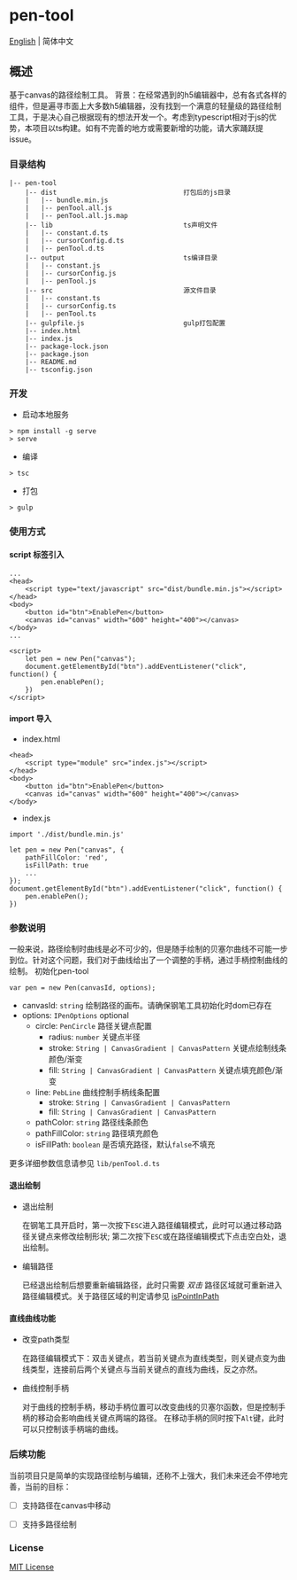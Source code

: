 # pen-tool

[English](./README.md) | 简体中文

## 概述

基于canvas的路径绘制工具。
背景：在经常遇到的h5编辑器中，总有各式各样的组件，但是遍寻市面上大多数h5编辑器，没有找到一个满意的轻量级的路径绘制工具，于是决心自己根据现有的想法开发一个。考虑到typescript相对于js的优势，本项目以ts构建。如有不完善的地方或需要新增的功能，请大家踊跃提issue。

### 目录结构
```
|-- pen-tool
    |-- dist                                打包后的js目录
    |   |-- bundle.min.js
    |   |-- penTool.all.js
    |   |-- penTool.all.js.map
    |-- lib                                 ts声明文件
    |   |-- constant.d.ts
    |   |-- cursorConfig.d.ts
    |   |-- penTool.d.ts
    |-- output                              ts编译目录
    |   |-- constant.js
    |   |-- cursorConfig.js
    |   |-- penTool.js
    |-- src                                 源文件目录
    |   |-- constant.ts
    |   |-- cursorConfig.ts
    |   |-- penTool.ts
    |-- gulpfile.js                         gulp打包配置
    |-- index.html
    |-- index.js
    |-- package-lock.json
    |-- package.json
    |-- README.md
    |-- tsconfig.json
```

### 开发
- 启动本地服务
```
> npm install -g serve
> serve
```
- 编译
```
> tsc
```

- 打包
```
> gulp
```

### 使用方式
#### script 标签引入
```
...
<head>
    <script type="text/javascript" src="dist/bundle.min.js"></script>
</head>
<body>
    <button id="btn">EnablePen</button>
    <canvas id="canvas" width="600" height="400"></canvas>
</body>
...

<script>
    let pen = new Pen("canvas");
    document.getElementById("btn").addEventListener("click", function() {
        pen.enablePen();
    })
</script>
```

#### import 导入

- index.html
```
<head>
    <script type="module" src="index.js"></script>
</head>
<body>
    <button id="btn">EnablePen</button>
    <canvas id="canvas" width="600" height="400"></canvas>
</body>
```
- index.js
```
import './dist/bundle.min.js'

let pen = new Pen("canvas", {
    pathFillColor: 'red',
    isFillPath: true
    ...
});
document.getElementById("btn").addEventListener("click", function() {
    pen.enablePen();
})
```

### 参数说明
一般来说，路径绘制时曲线是必不可少的，但是随手绘制的贝塞尔曲线不可能一步到位。针对这个问题，我们对于曲线给出了一个调整的手柄，通过手柄控制曲线的绘制。
初始化pen-tool
```
var pen = new Pen(canvasId, options);
```
- canvasId: `string` 绘制路径的画布。请确保钢笔工具初始化时dom已存在
- options: `IPenOptions` optional
    - circle: `PenCircle` 路径关键点配置
      - radius: `number` 关键点半径
      - stroke: `String | CanvasGradient | CanvasPattern` 关键点绘制线条颜色/渐变
      - fill: `String | CanvasGradient | CanvasPattern` 关键点填充颜色/渐变
    - line: `PebLine` 曲线控制手柄线条配置
      - stroke: `String | CanvasGradient | CanvasPattern`
      - fill: `String | CanvasGradient | CanvasPattern`
    - pathColor: `string` 路径线条颜色
    - pathFillColor: `string` 路径填充颜色
    - isFillPath: `boolean` 是否填充路径，默认`false`不填充

更多详细参数信息请参见 `lib/penTool.d.ts`
  
#### 退出绘制
- 退出绘制

    在钢笔工具开启时，第一次按下`ESC`进入路径编辑模式，此时可以通过移动路径关键点来修改绘制形状; 第二次按下`ESC`或在路径编辑模式下点击空白处，退出绘制。

- 编辑路径

    已经退出绘制后想要重新编辑路径，此时只需要 *双击* 路径区域就可重新进入路径编辑模式。关于路径区域的判定请参见 [isPointInPath](https://developer.mozilla.org/zh-CN/docs/Web/API/CanvasRenderingContext2D/isPointInPath)

#### 直线曲线功能
- 改变path类型

    在路径编辑模式下：双击关键点，若当前关键点为直线类型，则关键点变为曲线类型，连接前后两个关键点与当前关键点的直线为曲线，反之亦然。

- 曲线控制手柄
  
    对于曲线的控制手柄，移动手柄位置可以改变曲线的贝塞尔函数，但是控制手柄的移动会影响曲线关键点两端的路径。
    在移动手柄的同时按下`Alt`键，此时可以只控制该手柄端的曲线。

### 后续功能
当前项目只是简单的实现路径绘制与编辑，还称不上强大，我们未来还会不停地完善，当前的目标：
- [ ] 支持路径在canvas中移动
- [ ] 支持多路径绘制


### License
[MIT License](./LICENSE)

  


